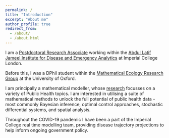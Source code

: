 ```yaml
---
permalink: /
title: "Introduction"
excerpt: "About me"
author_profile: true
redirect_from: 
  - /about/
  - /about.html
---
```


I am a [Postdoctoral Research Associate](https://www.imperial.ac.uk/people/t.rawson) working within the [Abdul Latif Jameel Institute for Disease and Emergency Analytics](https://www.imperial.ac.uk/jameel-institute/) at Imperial College London.

Before this, I was a DPhil student within the [Mathematical Ecology Research Group](https://merg.zoo.ox.ac.uk/) at the University of Oxford. 

I am principally a mathematical modeller, whose [research](https://thomrawson.github.io/research/) focusses on a variety of Public Health topics. I am interested in utilising a suite of mathematical methods to unlock the full potential of public health data - most commonly Bayesian inference, optimal control approaches, stochastic differential systems, and spatial analysis.

Throughout the COVID-19 pandemic I have been a part of the Imperial College real time modelling team, providing disease trajectory projections to help inform ongoing government policy. 